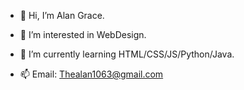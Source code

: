 - 👋 Hi, I’m Alan Grace.
- 👀 I’m interested in WebDesign.
- 🌱 I’m currently learning HTML/CSS/JS/Python/Java.

- 📫 Email: Thealan1063@gmail.com


<!---
thealangrace/thealangrace is a ✨ special ✨ repository because its `README.md` (this file) appears on your GitHub profile.
You can click the Preview link to take a look at your changes.
--->
